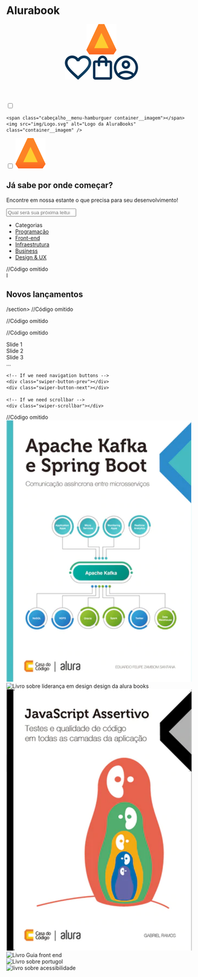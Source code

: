 
<!DOCTYPE html>
<html>

<head>
    <meta charset="UTF-8">
    <meta name="viewport" content="width=device-width, initial-scale=1.0">
    <title>AluraBooks</title>
    <link rel="stylesheet" href="styles.css">
    <link rel="stylesheet" href="reset.css">
</head>

<body>
    <h1>Alurabook</h1>

</body>

</html>
<header class="cabeçalho">
    <div class="container">
        <span class="cabeçalho__menu-hamburguer container__imagem"></span>
        <img src="img/Logo.svg" alt="Logo da AluraBooks" class="container__imagem">
    </div>
    <div class="container">
        <a href="#"><img src="img/Favoritos.svg" alt="Meus favoritos" class="container__imagem"></a>
        <a href="#"><img src="img/Compras.svg" alt="Carrinho de compras" class="container__imagem"></a>
        <a href="#"><img src="img/Usuario.svg" alt="Meu perfil" class="container__imagem"></a>
    </div>
</header>
<div class="container">
    <input type="checkbox" id="menu" class="container__botao" />
  
    <span class="cabeçalho__menu-hamburguer container__imagem"></span>
    <img src="img/Logo.svg" alt="Logo da AluraBooks" class="container__imagem" />
  </div>
  <label for="menu">
    <span class="cabeçalho__menu-hamburguer container__imagem"></span>
  </label>
  <div class="container">
    <input type="checkbox" id="menu" class="container__botao" />
    <label for="menu">
      <span class="cabeçalho__menu-hamburguer container__imagem"></span>
    </label>
    <img src="img/Logo.svg" alt="Logo da AluraBooks" class="container__imagem" />
  </div>
  <label for="menu">
    <span class="cabeçalho__menu-hamburguer container__imagem"></span>
  </label>
  
  <ul class="lista-menu">
  </ul>
  <head>
    <meta charset="UTF-8" />
    <meta name="viewport" content="width=device-width, initial-scale=1.0" />
    <title>AluraBooks</title>
    <link rel="stylesheet" href="reset.css" />
    <link rel="preconnect" href="https://fonts.googleapis.com" />
    <link rel="preconnect" href="https://fonts.gstatic.com" crossorigin />
    <link href="https://fonts.googleapis.com/css?family=Poppins:wght@300;400;500;700&display=swap" rel="stylesheet"
    />
    <link rel="stylesheet" href="styles.css" />
  </head>
  <!-- código omitido -->

<section class="banner">
    <h2 class="banner__titulo">Já sabe por onde começar?</h2>
    <p class="banner__texto">Encontre em nossa estante o que precisa para seu desenvolvimento!<p>
    <input type="search" class="banner_pesquisa" placeholder="Qual será sua próxima leitura?">
</section>

<ul class="lista-menu">
    <li class="lista-menu__titulo">Categorias</li>
    <li class="lista-menu__item">
      <a href="#" class="lista-menu__link">Programação</a>
    </li>
    <li class="lista-menu__item">
      <a href="#" class="lista-menu__link">Front-end</a>
    </li>
    <li class="lista-menu__item">
      <a href="#" class="lista-menu__link">Infraestrutura</a>
    </li>
    <li class="lista-menu__item">
      <a href="#" class="lista-menu__link">Business</a>
    </li>
    <li class="lista-menu__item">
      <a href="#" class="lista-menu__link">Design & UX</a>
    </li>
  </ul>
  //Código omitido

<section class="carrossel"> I
    <h2 class="carrossel titulo">Novos lançamentos</h2>
/section>
//Código omitido

<linf rel="stylesheet" href="https://unpk.com/swiper@8/swiper-bundle.min.css">

//Código omitido

<script src="https://unpkg.com/swiper@8/swiper-bundle.min.js"></script>

//Código omitido
<!-- Slider main container -->
<div class="swiper">
    <!-- Additional required wrapper -->
    <div class="swiper-wrapper">
      <!-- Slides -->
      <div class="swiper-slide">Slide 1</div>
      <div class="swiper-slide">Slide 2</div>
      <div class="swiper-slide">Slide 3</div>
      ...
    </div>
    <!-- If we need pagination -->
    <div class="swiper-pagination"></div>
  
    <!-- If we need navigation buttons -->
    <div class="swiper-button-prev"></div>
    <div class="swiper-button-next"></div>
  
    <!-- If we need scrollbar -->
    <div class="swiper-scrollbar"></div>
  </div>
  //Código omitido

<div class="swiper-wrapper">
    <!-- Slides -->
    <div class="swiper-slide"><img src="img/Apachekafka.svg" alt="Livro sobre apache kafka e spring boot da alura books"></div>
    <div class="swiper-slide"><img src="img/Liderança.svg" alt="Livro sobre liderança em design design da alura books"></div>
    <div class="swiper-slide"><img src="img/Javascript.svg" alt="Livro sobre javascript assertivo da alura books"></div>
    <div class="swiper-slide"><img src="Guia Front-end.svg" alt="Livro Guia front end"></div>
    <div class="swiper-slide"><img src="Portugol.svg" alt="Livro sobre portugol"></div>
    <div class="swiper-slide"><img src="Acessibilidade.svg" alt="livro sobre acessibilidade"></di>
</div>
